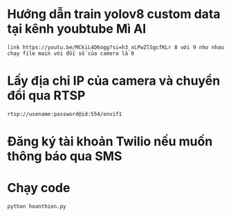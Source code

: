 # Hướng dẫn train yolov8 custom data tại kênh youbtube Mì AI
```link https://youtu.be/MCkiL4D6ogg?si=h3_xLPwZlSgcfKLr 8 với 9 như nhau``` 
```chạy file main với đối số của camera là 0```
# Lấy địa chỉ IP của camera và chuyển đổi qua RTSP
```rtsp://usename:password@id:554/onvif1```
# Đăng ký tài khoản Twilio nếu muốn thông báo qua SMS
# Chạy code 
```python hoanthien.py```
